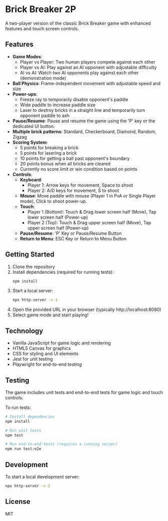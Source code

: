 # Brick Breaker 2P

A two-player version of the classic Brick Breaker game with enhanced features and touch screen controls.

## Features

- **Game Modes**:
  - Player vs Player: Two human players compete against each other
  - Player vs AI: Play against an AI opponent with adjustable difficulty
  - AI vs AI: Watch two AI opponents play against each other (demonstration mode)
- **Ball Physics**: Frame-independent movement with adjustable speed and size
- **Power-ups**:
  - Freeze ray to temporarily disable opponent's paddle
  - Wide paddle to increase paddle size
  - Laser to destroy bricks in a straight line and temporarily turn opponent paddle to ash
- **Pause/Resume**: Pause and resume the game using the 'P' key or the dedicated UI button.
- **Multiple brick patterns**: Standard, Checkerboard, Diamond, Random, Zigzag
- **Scoring System**: 
  - 5 points for breaking a brick
  - 5 points for lasering a brick
  - 10 points for getting a ball past opponent's boundary
  - 20 points bonus when all bricks are cleared
  - Currently no score limit or win condition based on points
- **Controls**:
  - **Keyboard**: 
    - Player 1: Arrow keys for movement, Space to shoot
    - Player 2: A/D keys for movement, S to shoot
  - **Mouse**: Move paddle with mouse (Player 1 in PvA or Single Player mode), Click to shoot power-up.
  - **Touch**: 
    - Player 1 (Bottom): Touch & Drag lower screen half (Move), Tap lower screen half (Power-up)
    - Player 2 (Top): Touch & Drag upper screen half (Move), Tap upper screen half (Power-up)
  - **Pause/Resume**: 'P' Key or Pause/Resume Button
  - **Return to Menu**: ESC Key or Return to Menu Button

## Getting Started

1. Clone the repository
2. Install dependencies (required for running tests):
   ```bash
   npm install
   ```
3. Start a local server:
   ```bash
   npx http-server -c-1
   ```
4. Open the provided URL in your browser (typically http://localhost:8080)
5. Select game mode and start playing!

## Technology

- Vanilla JavaScript for game logic and rendering
- HTML5 Canvas for graphics
- CSS for styling and UI elements
- Jest for unit testing
- Playwright for end-to-end testing

## Testing

The game includes unit tests and end-to-end tests for game logic and touch controls.

To run tests:

```bash
# Install dependencies
npm install

# Run unit tests
npm test

# Run end-to-end tests (requires a running server)
npm run test:e2e
```

## Development

To start a local development server:

```bash
npx http-server -c-1
```

## License

MIT
